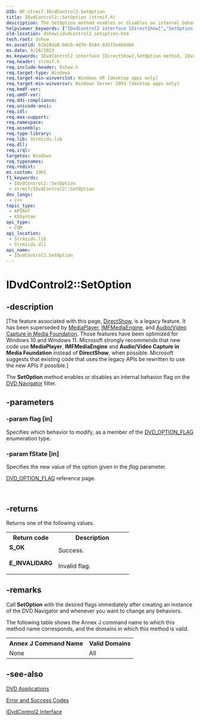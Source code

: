 ```yaml
---
UID: NF:strmif.IDvdControl2.SetOption
title: IDvdControl2::SetOption (strmif.h)
description: The SetOption method enables or disables an internal behavior flag on the DVD Navigator filter.
helpviewer_keywords: ["IDvdControl2 interface [DirectShow]","SetOption method","IDvdControl2.SetOption","IDvdControl2::SetOption","IDvdControl2SetOption","SetOption","SetOption method [DirectShow]","SetOption method [DirectShow]","IDvdControl2 interface","dshow.idvdcontrol2_setoption","strmif/IDvdControl2::SetOption"]
old-location: dshow\idvdcontrol2_setoption.htm
tech.root: dshow
ms.assetid: b3b28da8-b0cb-4d76-8184-93572e4b6d06
ms.date: 4/26/2023
ms.keywords: IDvdControl2 interface [DirectShow],SetOption method, IDvdControl2.SetOption, IDvdControl2::SetOption, IDvdControl2SetOption, SetOption, SetOption method [DirectShow], SetOption method [DirectShow],IDvdControl2 interface, dshow.idvdcontrol2_setoption, strmif/IDvdControl2::SetOption
req.header: strmif.h
req.include-header: Dshow.h
req.target-type: Windows
req.target-min-winverclnt: Windows XP [desktop apps only]
req.target-min-winversvr: Windows Server 2003 [desktop apps only]
req.kmdf-ver: 
req.umdf-ver: 
req.ddi-compliance: 
req.unicode-ansi: 
req.idl: 
req.max-support: 
req.namespace: 
req.assembly: 
req.type-library: 
req.lib: Strmiids.lib
req.dll: 
req.irql: 
targetos: Windows
req.typenames: 
req.redist: 
ms.custom: 19H1
f1_keywords:
 - IDvdControl2::SetOption
 - strmif/IDvdControl2::SetOption
dev_langs:
 - c++
topic_type:
 - APIRef
 - kbSyntax
api_type:
 - COM
api_location:
 - Strmiids.lib
 - Strmiids.dll
api_name:
 - IDvdControl2.SetOption
---
```


# IDvdControl2::SetOption


## -description

\[The feature associated with this page, [DirectShow](/windows/win32/directshow/directshow), is a legacy feature. It has been superseded by [MediaPlayer](/uwp/api/Windows.Media.Playback.MediaPlayer), [IMFMediaEngine](/windows/win32/api/mfmediaengine/nn-mfmediaengine-imfmediaengine), and [Audio/Video Capture in Media Foundation](windows/win32/medfound/audio-video-capture-in-media-foundation). Those features have been optimized for Windows 10 and Windows 11. Microsoft strongly recommends that new code use **MediaPlayer**, **IMFMediaEngine** and **Audio/Video Capture in Media Foundation** instead of **DirectShow**, when possible. Microsoft suggests that existing code that uses the legacy APIs be rewritten to use the new APIs if possible.\]

The <b>SetOption</b> method enables or disables an internal behavior flag on the <a href="/windows/desktop/DirectShow/dvd-navigator-filter">DVD Navigator</a> filter.

## -parameters

### -param flag [in]

Specifies which behavior to modify, as a member of the [DVD_OPTION_FLAG](/windows/desktop/api/strmif/ne-strmif-dvd_option_flag) enumeration type.

### -param fState [in]

Specifies the new value of the option given in the <i>flag</i> parameter.

[DVD_OPTION_FLAG](/windows/desktop/api/strmif/ne-strmif-dvd_option_flag) reference page.
          </div>
<div> </div>

## -returns

Returns one of the following values.

<table>
<tr>
<th>Return code</th>
<th>Description</th>
</tr>
<tr>
<td width="40%">
<dl>
<dt><b>S_OK</b></dt>
</dl>
</td>
<td width="60%">
Success.

</td>
</tr>
<tr>
<td width="40%">
<dl>
<dt><b>E_INVALIDARG</b></dt>
</dl>
</td>
<td width="60%">
Invalid flag.

</td>
</tr>
</table>

## -remarks

Call <b>SetOption</b> with the desired flags immediately after creating an instance of the DVD Navigator and whenever you want to change any behaviors.
      

The following table shows the Annex J command name to which this method name corresponds, and the domains in which this method is valid.
      

<table>
<tr>
<th>Annex J Command Name
            </th>
<th>Valid Domains
            </th>
</tr>
<tr>
<td>None</td>
<td>All</td>
</tr>
</table>

## -see-also

<a href="/windows/desktop/DirectShow/dvd-applications">DVD Applications</a>



<a href="/windows/desktop/DirectShow/error-and-success-codes">Error and Success Codes</a>



<a href="/windows/desktop/api/strmif/nn-strmif-idvdcontrol2">IDvdControl2 Interface</a>